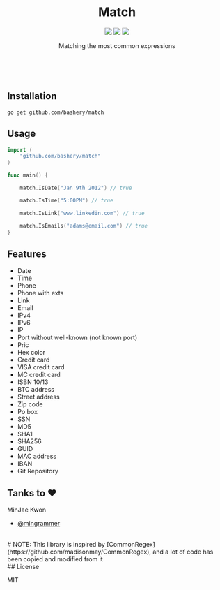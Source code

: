 <br><br>

<h1 align="center">Match</h1>

<p align="center">
  <a href="/LICENSE"><img src="https://img.shields.io/badge/license-MIT-blue.svg"/></a>
  <a href="https://godoc.org/github.com/bashery/match"><img src="https://godoc.org/github.com/mingrammer/commonregex?status.svg"/></a>
  <a href="https://goreportcard.com/report/github.com/bashery/match"><img src="https://goreportcard.com/badge/github.com/mingrammer/commonregex"/></a>
</p>

<p align="center">
Matching the most common expressions
</p>

<br><br><br>


## Installation
```shell
go get github.com/bashery/match
```

## Usage

```go
import (
    "github.com/bashery/match"
)

func main() {

    match.IsDate("Jan 9th 2012") // true

    match.IsTime("5:00PM") // true

    match.IsLink("www.linkedin.com") // true

    match.IsEmails("adams@email.com") // true
}
```

## Features

* Date
* Time
* Phone
* Phone with exts
* Link
* Email
* IPv4
* IPv6
* IP
* Port without well-known (not known port)
* Pric
* Hex color
* Credit card
* VISA credit card
* MC credit card
* ISBN 10/13
* BTC address
* Street address
* Zip code
* Po box
* SSN
* MD5
* SHA1
* SHA256
* GUID
* MAC address
* IBAN
* Git Repository


## Tanks to :heart:
MinJae Kwon
* [@mingrammer](https://github.com/mingrammer)
<br>
# NOTE:
This library is inspired by [CommonRegex](https://github.com/madisonmay/CommonRegex), and a lot of code has been copied and modified from it
<br>
## License

MIT
